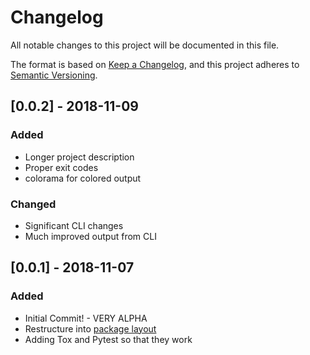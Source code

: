 # Changelog
All notable changes to this project will be documented in this file.

The format is based on [Keep a Changelog](https://keepachangelog.com/en/1.0.0/),
and this project adheres to [Semantic Versioning](https://semver.org/spec/v2.0.0.html).

## [0.0.2] - 2018-11-09
### Added
- Longer project description
- Proper exit codes
- colorama for colored output

### Changed
- Significant CLI changes
- Much improved output from CLI

## [0.0.1] - 2018-11-07
### Added
- Initial Commit! - VERY ALPHA
- Restructure into [package layout](https://blog.ionelmc.ro/2014/05/25/python-packaging/#the-structure)
- Adding Tox and Pytest so that they work